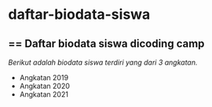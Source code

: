 # daftar-biodata-siswa
==
Daftar biodata siswa dicoding camp
--
*Berikut adalah biodata siswa terdiri yang dari 3 angkatan.*
- Angkatan 2019
- Angkatan 2020
- Angkatan 2021
